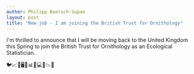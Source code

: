 ```yaml
---
author: Philipp Boersch-Supan
layout: post
title: "New job - I am joining the British Trust for Ornithology"
---
```


I'm thrilled to announce that I will be moving back to the United Kingdom this Spring to join the British Trust for Ornithology as an Ecological Statistician.

🐦📈🦆🖥🐣📊🦉💻🦅📉🐧
